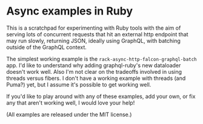 # Async examples in Ruby

This is a scratchpad for experimenting with Ruby tools with the aim of serving lots of concurrent requests that hit an external http endpoint that may run slowly, returning JSON, ideally using GraphQL, with batching outside of the GraphQL context.

The simplest working example is the `rack-async-http-falcon-graphql-batch` app. I'd like to understand why adding graphql-ruby's new dataloader doesn't work well. Also I'm not clear on the tradeoffs involved in using threads versus fibers. I don't have a working example with threads (and Puma?) yet, but I assume it's possible to get working well.

If you'd like to play around with any of these examples, add your own, or fix any that aren't working well, I would love your help!

(All examples are released under the MIT license.)
